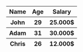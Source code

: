 <!DOCTYPE html>
<html lang="en">
<head>
    <meta charset="UTF-8">
    <meta name="viewport" content="width=device-width, initial-scale=1.0">
    <title>Document</title>
    <link rel="stylesheet" href="style/style.css">
</head>
<body>
    <table>
        <thead>
            <tr>
               <th>Name</th>
               <th>Age</th>
               <th>Salary</th>
            </tr>
        </thead>
        <thead>
            <tr>
                <th>John</th>
                <th>29</th>
                <th>25.000$</th>
            </tr>
      </thead>
      <thead>
        <tr>
            <th>Adam</th>
            <th>31</th>
            <th>30.000$</th>
        </tr>
      </thead>
      <thead>
        <tr>
            <th>Chris</th>
            <th>26</th>
            <th>12.000$</th>
        </tr>
      </thead>
    </table>
</body>
</html>
